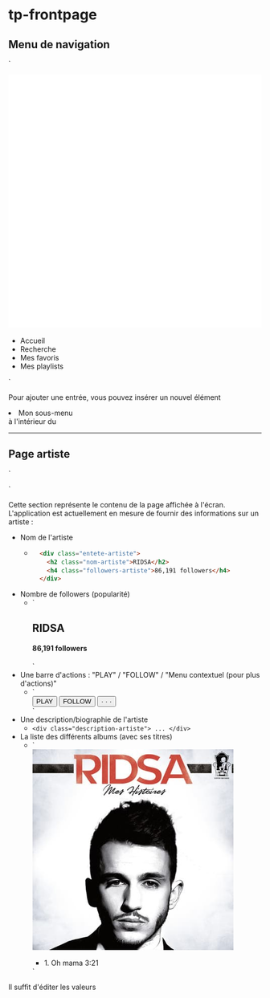 # tp-frontpage


## Menu de navigation

`
<aside id="header">
  <nav>
    <img src="img/logo.png" alt="Logo musique">
    <ul>
      <li>Accueil</li>
      <li>Recherche</li>
      <li>Mes favoris</li>
      <li>Mes playlists</li>
    </ul>
  </nav>
</aside>
` 

Pour ajouter une entrée, vous pouvez insérer un nouvel élément <li>Mon sous-menu</li> à l'intérieur du <ul></ul>

-------------------------------

## Page artiste

`
<section id="main" class="conteneur">
`

Cette section représente le contenu de la page affichée à l'écran.
L'application est actuellement en mesure de fournir des informations sur un artiste :

* Nom de l'artiste
	* ```html
		<div class="entete-artiste">
          <h2 class="nom-artiste">RIDSA</h2>
          <h4 class="followers-artiste">86,191 followers</h4>
        </div> 
      ```
* Nombre de followers (popularité)
	* ` <div class="entete-artiste">
          <h2 class="nom-artiste">RIDSA</h2>
          <h4 class="followers-artiste">86,191 followers</h4>
        </div> `
* Une barre d'actions : "PLAY" / "FOLLOW" / "Menu contextuel (pour plus d'actions)"
	* ` <div class="actions">
          <button class="btn btn-principal">PLAY</button>
          <button class="btn btn-secondaire">FOLLOW</button>
          <button class="btn btn-transparent">&middot; &middot; &middot;</button>
        </div> `
* Une description/biographie de l'artiste
	* ` <div class="description-artiste"> ... </div> `
* La liste des différents albums (avec ses titres)
	* ` <div class="album-artiste">
          <div class="pochette-album">
            <img src="img/RIDSA_pochette-album.jpg" alt="RIDSA - Mes histoires">
          </div>
          <ul class="titres-album">
            <li>
              <span class="numero-titre">1.</span>
              <span class="titre-titre">Oh mama</span>
              <span class="duree-titre">3:21</span>
            </li> 
          </ul>
      	</div>`

Il suffit d'éditer les valeurs 